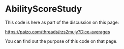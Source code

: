 # AbilityScoreStudy

This code is here as part of the discussion on this page:

https://paizo.com/threads/rzs2mujy?Dice-averages

You can find out the purpose of this code on that page.

